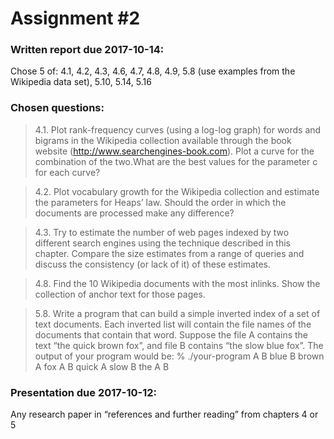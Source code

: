 # Assignment #2

### Written report due 2017-10-14:

Chose 5 of: 4.1, 4.2, 4.3, 4.6, 4.7, 4.8, 4.9, 5.8 (use examples from the Wikipedia data set), 5.10, 5.14, 5.16

### Chosen questions:

> 4.1. Plot rank-frequency curves (using a log-log graph) for words and bigrams in
the Wikipedia collection available through the book website (http://www.searchengines-book.com).
Plot a curve for the combination of the two.What are the best
values for the parameter c for each curve?

> 4.2. Plot vocabulary growth for the Wikipedia collection and estimate the parameters
for Heaps’ law. Should the order in which the documents are processed
make any difference?

> 4.3. Try to estimate the number of web pages indexed by two different search engines
using the technique described in this chapter. Compare the size estimates
from a range of queries and discuss the consistency (or lack of it) of these estimates.

> 4.8. Find the 10 Wikipedia documents with the most inlinks. Show the collection
of anchor text for those pages.

> 5.8. Write a program that can build a simple inverted index of a set of text documents.
Each inverted list will contain the file names of the documents that contain
that word.
Suppose the file A contains the text “the quick brown fox”, and file B contains
“the slow blue fox”. The output of your program would be:
% ./your-program A B
blue B
brown A
fox A B
quick A
slow B
the A B

### Presentation due 2017-10-12:

Any research paper in “references and further reading” from chapters 4 or 5
